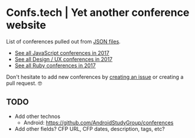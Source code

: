 # Confs.tech | Yet another conference website

List of conferences pulled out from [JSON files](https://github.com/nimzco/confs.tech/tree/master/conferences).
- [See all JavaScript conferences in 2017](https://confs.tech/2017/javascript)
- [See all Design / UX conferences in 2017](https://confs.tech/2017/ux)
- [See all Ruby conferences in 2017](https://confs.tech/2017/ruby)

Don't hesitate to add new conferences by [creating an issue](https://github.com/nimzco/confs.tech/issues/new) or creating a pull request. 🤓

## TODO
- Add other technos
  - Android: https://github.com/AndroidStudyGroup/conferences
- Add other fields? CFP URL, CFP dates, description, tags, etc?
